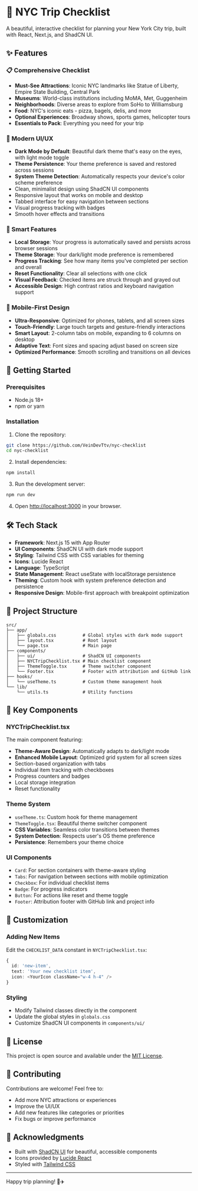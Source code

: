 # 🗽 NYC Trip Checklist

A beautiful, interactive checklist for planning your New York City trip, built with React, Next.js, and ShadCN UI.

## ✨ Features

### 📋 Comprehensive Checklist
- **Must-See Attractions**: Iconic NYC landmarks like Statue of Liberty, Empire State Building, Central Park
- **Museums**: World-class institutions including MoMA, Met, Guggenheim
- **Neighborhoods**: Diverse areas to explore from SoHo to Williamsburg
- **Food**: NYC's iconic eats - pizza, bagels, delis, and more
- **Optional Experiences**: Broadway shows, sports games, helicopter tours
- **Essentials to Pack**: Everything you need for your trip

### 🎨 Modern UI/UX
- **Dark Mode by Default**: Beautiful dark theme that's easy on the eyes, with light mode toggle
- **Theme Persistence**: Your theme preference is saved and restored across sessions
- **System Theme Detection**: Automatically respects your device's color scheme preference
- Clean, minimalist design using ShadCN UI components
- Responsive layout that works on mobile and desktop
- Tabbed interface for easy navigation between sections
- Visual progress tracking with badges
- Smooth hover effects and transitions

### 💾 Smart Features
- **Local Storage**: Your progress is automatically saved and persists across browser sessions
- **Theme Storage**: Your dark/light mode preference is remembered
- **Progress Tracking**: See how many items you've completed per section and overall
- **Reset Functionality**: Clear all selections with one click
- **Visual Feedback**: Checked items are struck through and grayed out
- **Accessible Design**: High contrast ratios and keyboard navigation support

### 📱 Mobile-First Design
- **Ultra-Responsive**: Optimized for phones, tablets, and all screen sizes
- **Touch-Friendly**: Large touch targets and gesture-friendly interactions
- **Smart Layout**: 2-column tabs on mobile, expanding to 6 columns on desktop
- **Adaptive Text**: Font sizes and spacing adjust based on screen size
- **Optimized Performance**: Smooth scrolling and transitions on all devices

## 🚀 Getting Started

### Prerequisites
- Node.js 18+ 
- npm or yarn

### Installation

1. Clone the repository:
```bash
git clone https://github.com/VeinDevTtv/nyc-checklist
cd nyc-checklist
```

2. Install dependencies:
```bash
npm install
```

3. Run the development server:
```bash
npm run dev
```

4. Open [http://localhost:3000](http://localhost:3000) in your browser.

## 🛠️ Tech Stack

- **Framework**: Next.js 15 with App Router
- **UI Components**: ShadCN UI with dark mode support
- **Styling**: Tailwind CSS with CSS variables for theming
- **Icons**: Lucide React
- **Language**: TypeScript
- **State Management**: React useState with localStorage persistence
- **Theming**: Custom hook with system preference detection and persistence
- **Responsive Design**: Mobile-first approach with breakpoint optimization

## 📁 Project Structure

```
src/
├── app/
│   ├── globals.css          # Global styles with dark mode support
│   ├── layout.tsx           # Root layout
│   └── page.tsx             # Main page
├── components/
│   ├── ui/                  # ShadCN UI components
│   ├── NYCTripChecklist.tsx # Main checklist component
│   ├── ThemeToggle.tsx      # Theme switcher component
│   └── Footer.tsx           # Footer with attribution and GitHub link
├── hooks/
│   └── useTheme.ts          # Custom theme management hook
└── lib/
    └── utils.ts             # Utility functions
```

## 🎯 Key Components

### NYCTripChecklist.tsx
The main component featuring:
- **Theme-Aware Design**: Automatically adapts to dark/light mode
- **Enhanced Mobile Layout**: Optimized grid system for all screen sizes
- Section-based organization with tabs
- Individual item tracking with checkboxes
- Progress counters and badges
- Local storage integration
- Reset functionality

### Theme System
- `useTheme.ts`: Custom hook for theme management
- `ThemeToggle.tsx`: Beautiful theme switcher component
- **CSS Variables**: Seamless color transitions between themes
- **System Detection**: Respects user's OS theme preference
- **Persistence**: Remembers your theme choice

### UI Components
- `Card`: For section containers with theme-aware styling
- `Tabs`: For navigation between sections with mobile optimization
- `Checkbox`: For individual checklist items
- `Badge`: For progress indicators
- `Button`: For actions like reset and theme toggle
- `Footer`: Attribution footer with GitHub link and project info

## 🔧 Customization

### Adding New Items
Edit the `CHECKLIST_DATA` constant in `NYCTripChecklist.tsx`:

```typescript
{
  id: 'new-item',
  text: 'Your new checklist item',
  icon: <YourIcon className="w-4 h-4" />
}
```

### Styling
- Modify Tailwind classes directly in the component
- Update the global styles in `globals.css`
- Customize ShadCN UI components in `components/ui/`

## 📝 License

This project is open source and available under the [MIT License](LICENSE).

## 🤝 Contributing

Contributions are welcome! Feel free to:
- Add more NYC attractions or experiences
- Improve the UI/UX
- Add new features like categories or priorities
- Fix bugs or improve performance

## 🌟 Acknowledgments

- Built with [ShadCN UI](https://ui.shadcn.com/) for beautiful, accessible components
- Icons provided by [Lucide React](https://lucide.dev/)
- Styled with [Tailwind CSS](https://tailwindcss.com/)

---

Happy trip planning! 🗽✈️
